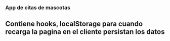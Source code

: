 ### App de citas de mascotas

## Contiene hooks, localStorage para cuando recarga la pagina en el cliente persistan los datos 

